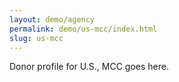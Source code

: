 ```yaml
---
layout: demo/agency
permalink: demo/us-mcc/index.html
slug: us-mcc
---
```


Donor profile for U.S., MCC goes here.
